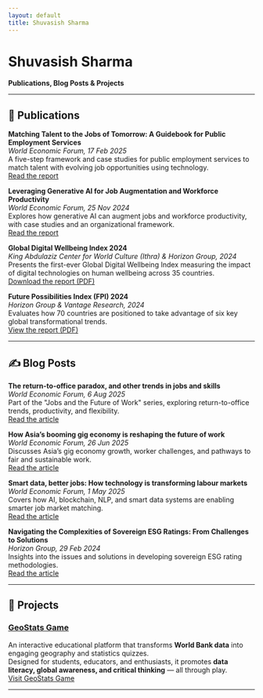 ```yaml
---
layout: default
title: Shuvasish Sharma
---
```


# Shuvasish Sharma  
**Publications, Blog Posts & Projects**

---

## 📘 Publications

**Matching Talent to the Jobs of Tomorrow: A Guidebook for Public Employment Services**  
*World Economic Forum, 17 Feb 2025*  
A five-step framework and case studies for public employment services to match talent with evolving job opportunities using technology.  
[Read the report](https://www.weforum.org/publications/matching-talent-to-the-jobs-of-tomorrow-a-guidebook-for-public-employment-services/)

**Leveraging Generative AI for Job Augmentation and Workforce Productivity**  
*World Economic Forum, 25 Nov 2024*  
Explores how generative AI can augment jobs and workforce productivity, with case studies and an organizational framework.  
[Read the report](https://www.weforum.org/publications/leveraging-generative-ai-for-job-augmentation-and-workforce-productivity/)

**Global Digital Wellbeing Index 2024**  
*King Abdulaziz Center for World Culture (Ithra) & Horizon Group, 2024*  
Presents the first-ever Global Digital Wellbeing Index measuring the impact of digital technologies on human wellbeing across 35 countries.  
[Download the report (PDF)](https://dwi-api.ithra.com/uploads/2024_Global_Digital_Wellbeing_Index_Report_9b3df1afc4.pdf)

**Future Possibilities Index (FPI) 2024**  
*Horizon Group & Vantage Research, 2024*  
Evaluates how 70 countries are positioned to take advantage of six key global transformational trends.  
[View the report (PDF)](https://www.vantageresearchgroup.com/reports/FPI-report.pdf)

---

## ✍️ Blog Posts

**The return-to-office paradox, and other trends in jobs and skills**  
*World Economic Forum, 6 Aug 2025*  
Part of the "Jobs and the Future of Work" series, exploring return-to-office trends, productivity, and flexibility.  
[Read the article](https://www.weforum.org/stories/2025/08/return-to-office-flexibility-remote-work/)

**How Asia’s booming gig economy is reshaping the future of work**  
*World Economic Forum, 26 Jun 2025*  
Discusses Asia’s gig economy growth, worker challenges, and pathways to fair and sustainable work.  
[Read the article](https://www.weforum.org/stories/2025/06/what-will-it-take-to-make-the-gig-economy-in-asia-fair-and-sustainable/)

**Smart data, better jobs: How technology is transforming labour markets**  
*World Economic Forum, 1 May 2025*  
Covers how AI, blockchain, NLP, and smart data systems are enabling smarter job market matching.  
[Read the article](https://www.weforum.org/stories/2025/05/smart-data-better-jobs-technology-labour-markets/)

**Navigating the Complexities of Sovereign ESG Ratings: From Challenges to Solutions**  
*Horizon Group, 29 Feb 2024*  
Insights into the issues and solutions in developing sovereign ESG rating methodologies.  
[Read the article](https://www.horizon-group.ch/insights/navigating-the-complexities-of-sovereign-esg-ratings-from-challenges-to-solutions)

---

## 🚀 Projects

### [GeoStats Game](https://geostatsgame.com)  
An interactive educational platform that transforms **World Bank data** into engaging geography and statistics quizzes.  
Designed for students, educators, and enthusiasts, it promotes **data literacy, global awareness, and critical thinking** — all through play.  
[Visit GeoStats Game](https://geostatsgame.com)

---
